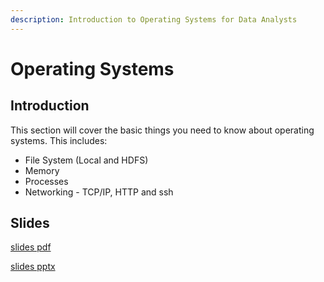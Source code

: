 ```yaml
---
description: Introduction to Operating Systems for Data Analysts
---
```


# Operating Systems

## Introduction

This section will cover the basic things you need to know about operating systems.  This includes:

* File System  \(Local and HDFS\)
* Memory
* Processes
* Networking - TCP/IP,   HTTP and ssh

## Slides

[slides pdf](https://github.com/marilynwaldman/course/blob/master/Hadoop/01-OperatingSystems.pdf)

[slides pptx](https://github.com/marilynwaldman/course/blob/master/Hadoop/01-OperatingSystems.pptx)

